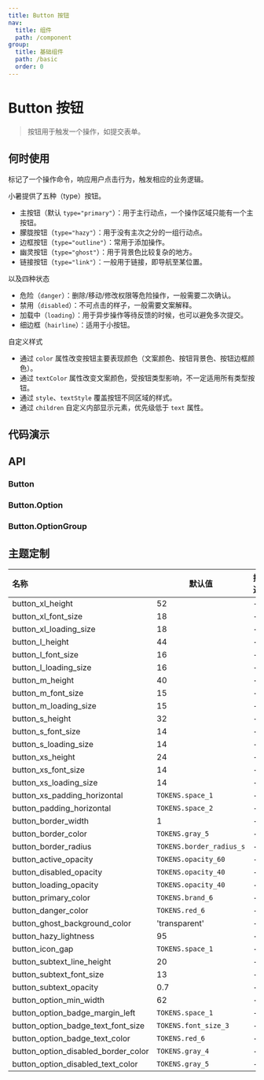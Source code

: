 ```yaml
---
title: Button 按钮
nav:
  title: 组件
  path: /component
group:
  title: 基础组件
  path: /basic
  order: 0
---
```


# Button 按钮

> 按钮用于触发一个操作，如提交表单。

## 何时使用

标记了一个操作命令，响应用户点击行为，触发相应的业务逻辑。

小暑提供了五种（type）按钮。

- 主按钮（默认 `type="primary"`）：用于主行动点，一个操作区域只能有一个主按钮。
- 朦胧按钮（`type="hazy"`）：用于没有主次之分的一组行动点。
- 边框按钮（`type="outline"`）：常用于添加操作。
- 幽灵按钮（`type="ghost"`）：用于背景色比较复杂的地方。
- 链接按钮（`type="link"`）：一般用于链接，即导航至某位置。

以及四种状态

- 危险（`danger`）：删除/移动/修改权限等危险操作，一般需要二次确认。
- 禁用（`disabled`）：不可点击的样子，一般需要文案解释。
- 加载中（`loading`）：用于异步操作等待反馈的时候，也可以避免多次提交。
- 细边框（`hairline`）：适用于小按钮。

自定义样式

- 通过 `color` 属性改变按钮主要表现颜色（文案颜色、按钮背景色、按钮边框颜色）。
- 通过 `textColor` 属性改变文案颜色，受按钮类型影响，不一定适用所有类型按钮。
- 通过 `style`、`textStyle` 覆盖按钮不同区域的样式。
- 通过 `children` 自定义内部显示元素，优先级低于 `text` 属性。

## 代码演示

<code src="./__fixtures__/type.tsx"></code>

<code src="./__fixtures__/subtext.tsx"></code>

<code src="./__fixtures__/danger.tsx"></code>

<code src="./__fixtures__/hairline.tsx"></code>

<code src="./__fixtures__/disabled.tsx"></code>

<code src="./__fixtures__/loading.tsx"></code>

<code src="./__fixtures__/size.tsx"></code>

<code src="./__fixtures__/icon.tsx"></code>

<code src="./__fixtures__/option.tsx"></code>

<code src="./__fixtures__/option-group.tsx"></code>

## API

### Button

<API hideTitle src="./button.tsx"></API>

### Button.Option

<API hideTitle src="./button-option.tsx"></API>

### Button.OptionGroup

<API hideTitle src="./button-option-group.tsx"></API>

## 主题定制

| 名称                                | 默认值                   | 描述 |
| :---------------------------------- | ------------------------ | ---- |
| button_xl_height                    | 52                       | -    |
| button_xl_font_size                 | 18                       | -    |
| button_xl_loading_size              | 18                       | -    |
| button_l_height                     | 44                       | -    |
| button_l_font_size                  | 16                       | -    |
| button_l_loading_size               | 16                       | -    |
| button_m_height                     | 40                       | -    |
| button_m_font_size                  | 15                       | -    |
| button_m_loading_size               | 15                       | -    |
| button_s_height                     | 32                       | -    |
| button_s_font_size                  | 14                       | -    |
| button_s_loading_size               | 14                       | -    |
| button_xs_height                    | 24                       | -    |
| button_xs_font_size                 | 14                       | -    |
| button_xs_loading_size              | 14                       | -    |
| button_xs_padding_horizontal        | `TOKENS.space_1`         | -    |
| button_padding_horizontal           | `TOKENS.space_2`         | -    |
| button_border_width                 | 1                        | -    |
| button_border_color                 | `TOKENS.gray_5`          | -    |
| button_border_radius                | `TOKENS.border_radius_s` | -    |
| button_active_opacity               | `TOKENS.opacity_60`      | -    |
| button_disabled_opacity             | `TOKENS.opacity_40`      | -    |
| button_loading_opacity              | `TOKENS.opacity_40`      | -    |
| button_primary_color                | `TOKENS.brand_6`         | -    |
| button_danger_color                 | `TOKENS.red_6`           | -    |
| button_ghost_background_color       | 'transparent'            | -    |
| button_hazy_lightness               | 95                       | -    |
| button_icon_gap                     | `TOKENS.space_1`         | -    |
| button_subtext_line_height          | 20                       | -    |
| button_subtext_font_size            | 13                       | -    |
| button_subtext_opacity              | 0.7                      | -    |
| button_option_min_width             | 62                       | -    |
| button_option_badge_margin_left     | `TOKENS.space_1`         | -    |
| button_option_badge_text_font_size  | `TOKENS.font_size_3`     | -    |
| button_option_badge_text_color      | `TOKENS.red_6`           | -    |
| button_option_disabled_border_color | `TOKENS.gray_4`          | -    |
| button_option_disabled_text_color   | `TOKENS.gray_5`          | -    |
